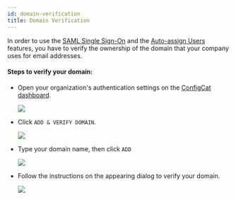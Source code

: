 ```yaml
---
id: domain-verification
title: Domain Verification
---
```


In order to use the [SAML Single Sign-On](/docs/advanced/team-management/saml/saml-overview) and the [Auto-assign Users](/docs/advanced/team-management/auto-assign-users) features, you have to verify the ownership of the domain that your company uses for email addresses.

#### Steps to verify your domain:

- Open your organization's authentication settings on the <a href="https://app.configcat.com/organization/authentication" target="_blank">ConfigCat dashboard</a>.

  <img class="saml-tutorial-img" src="/docs/assets/saml/dashboard/authentication.png" />

- Click `ADD & VERIFY DOMAIN`.

  <img class="saml-tutorial-img" src="/docs/assets/saml/dashboard/add_domain.png" />

- Type your domain name, then click `ADD`

  <img class="saml-tutorial-img" src="/docs/assets/saml/dashboard/domain_name.png" />

- Follow the instructions on the appearing dialog to verify your domain.

  <img class="saml-tutorial-img" src="/docs/assets/saml/dashboard/verify_domain.png" />